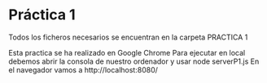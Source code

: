 # Práctica 1

Todos los ficheros necesarios se encuentran en la carpeta PRACTICA 1

Esta practica se ha realizado en Google Chrome
Para ejecutar en local debemos abrir la consola de nuestro ordenador y usar node serverP1.js
En el navegador vamos a http://localhost:8080/
